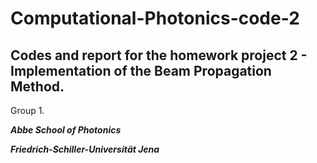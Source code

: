 # Computational-Photonics-code-2

## Codes and report for the homework project 2 - Implementation of the Beam Propagation Method.

Group 1.

***Abbe School of Photonics***

***Friedrich-Schiller-Universität Jena***
